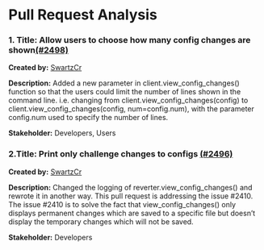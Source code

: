 Pull Request Analysis
===========================
### 1. Title: Allow users to choose how many config changes are shown[(\#2498)](https://github.com/letsencrypt/letsencrypt/pull/2498)
**Created by:** [SwartzCr](https://github.com/letsencrypt/letsencrypt/pulls/SwartzCr)

**Description:** Added a new parameter in client.view_config_changes() function so that the users could limit the number of lines shown in the command line. i.e. changing  from client.view_config_changes(config) to  client.view_config_changes(config, num=config.num), with the parameter config.num used to specify the number of lines.

**Stakeholder:** Developers, Users

### 2.Title: Print only challenge changes to configs [(\#2496)](https://github.com/letsencrypt/letsencrypt/pull/2262)
**Created by:** [SwartzCr](https://github.com/letsencrypt/letsencrypt/pulls/SwartzCr)

**Description:** Changed the logging of reverter.view_config_changes() and rewrote it in another way. This pull request is addressing the issue #2410. 
The issue #2410 is to solve the fact that view_config_changes() only displays permanent changes which are saved to a specific file but doesn’t display the temporary changes which will not be saved.

**Stakeholder:** Developers
